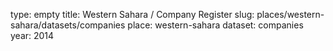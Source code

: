 type: empty
title: Western Sahara / Company Register
slug: places/western-sahara/datasets/companies
place: western-sahara
dataset: companies
year: 2014
